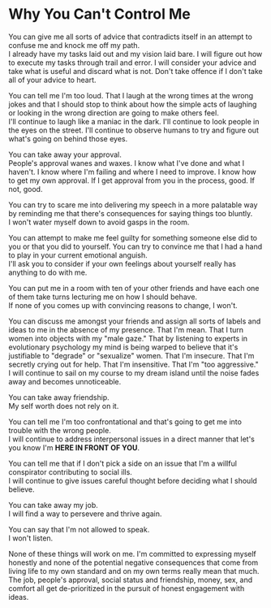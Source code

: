 # Why You Can't Control Me
You can give me all sorts of advice that contradicts itself in an attempt to confuse me and knock me off my path.  
I already have my tasks laid out and my vision laid bare. I will figure out how to execute my tasks through trail and error. I will consider your advice and take what is useful and discard what is not. Don't take offence if I don't take all of your advice to heart.

You can tell me I'm too loud. That I laugh at the wrong times at the wrong jokes and that I should stop to think about how the simple acts of laughing or looking in the wrong direction are going to make others feel.  
I'll continue to laugh like a maniac in the dark. I'll continue to look people in the eyes on the street. I'll continue to observe humans to try and figure out what's going on behind those eyes.

You can take away your approval.  
People's approval wanes and waxes. I know what I've done and what I haven't. I know where I'm failing and where I need to improve. I know how to get my own approval. If I get approval from you in the process, good. If not, good.

You can try to scare me into delivering my speech in a more palatable way by reminding me that there's consequences for saying things too bluntly.  
I won't water myself down to avoid gasps in the room.

You can attempt to make me feel guilty for something someone else did to you or that you did to yourself. You can try to convince me that I had a hand to play in your current emotional anguish.  
I'll ask you to consider if your own feelings about yourself really has anything to do with me.

You can put me in a room with ten of your other friends and have each one of them take turns lecturing me on how I should behave.  
If none of you comes up with convincing reasons to change, I won't.

You can discuss me amongst your friends and assign all sorts of labels and ideas to me in the absence of my presence. That I'm mean. That I turn women into objects with my "male gaze." That by listening to experts in evolutionary psychology my mind is being warped to believe that it's justifiable to "degrade" or "sexualize" women. That I'm insecure. That I'm secretly crying out for help. That I'm insensitive. That I'm "too aggressive."  
I will continue to sail on my course to my dream island until the noise fades away and becomes unnoticeable.

You can take away friendship.  
My self worth does not rely on it.

You can tell me I'm too confrontational and that's going to get me into trouble with the wrong people.  
I will continue to address interpersonal issues in a direct manner that let's you know I'm **HERE IN FRONT OF YOU**.

You can tell me that if I don't pick a side on an issue that I'm a willful conspirator contributing to social ills.  
I will continue to give issues careful thought before deciding what I should believe.

You can take away my job.  
I will find a way to persevere and thrive again.

You can say that I'm not allowed to speak.  
I won't listen.

None of these things will work on me. I'm committed to expressing myself honestly and none of the potential negative consequences that come from living life to my own standard and on my own terms really mean that much. The job, people's approval, social status and friendship, money, sex, and comfort all get de-prioritized in the pursuit of honest engagement with ideas.
